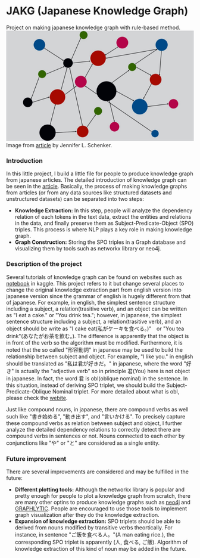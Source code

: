 # JAKG (Japanese Knowledge Graph)
Project on making japanese knowledge graph with rule-based method.
<img src="https://raw.githubusercontent.com/blaze7451/JAKG/main/Image/image002.png"  width="100%" height="50%">
Image from [article](https://theinnovator.news/the-business-case-for-knowledge-graphs/) by Jennifer L. Schenker.
### Introduction
In this little project, I build a little file for people to produce knowledge graph from japanese articles. The detailed introduction of knowledge graph can be seen in the [article](https://medium.com/analytics-vidhya/a-knowledge-graph-implementation-tutorial-for-beginners-3c53e8802377). Basically, the process of making knowledge graphs from articles (or from any data sources like structured datasets and unstructured datasets) can be separated into two steps:
* **Knowledge Extraction:** In this step, people will analyze the dependency relation of each tokens in the text data, extract the entities and relations in the data, and finally preserve them as Subject-Predicate-Object (SPO) triples. This process is where NLP plays a key role in making knowledge graph.
* **Graph Construction:** Storing the SPO triples in a Graph database and visualizing them by tools such as networkx library or neo4j.

### Description of the project
Several tutorials of knowledge graph can be found on websites such as [notebook](https://www.kaggle.com/code/pavansanagapati/knowledge-graph-nlp-tutorial-bert-spacy-nltk) in kaggle. This project refers to it but change several places to change the original knowledge extraction part from english version into japanese version since the grammar of english is hugely different from that of japanese. For example, in english, the simplest sentence structure including a subject, a relation(trasitive verb), and an object can be written as "I eat a cake." or "You drink tea."; however, in japanese, the simplest sentence structure including a subject, a relation(trasitive verb), and an object should be write as "I cake eat(私がケーキを食べる。)"　or "You tea drink"(あなたがお茶を飲む。). The difference is apparently that the object is in front of the verb so the algorithm must be modified. Furthermore, it is noted that the so called "形容動詞" in japanese may be used to build the relationship between subject and object. For example, "I like you." in english should be translated as "私は君が好きだ。" in japanese, where the word "好き" is actually the "adjective verb" so in principle 君(You) here is not object in japanese. In fact, the word 君 is obl(oblique nominal) in the sentence. In this situation, instead of deriving SPO triplet, we should build the Subject-Predicate-Oblique Nominal triplet. For more detailed about what is obl, please check the [webite](https://universaldependencies.org/u/dep/index.html).

Just like compound nouns, in japanese, there are compound verbs as well such like "書き始める", "動き出す", and "言いかける". To precisely capture these compound verbs as relation between subject and object, I further analyze the detailed dependency relations to correctly detect there are compound verbs in sentences or not. Nouns connected to each other by conjunctions like "や" or "と" are considered as a single entity. 

### Future improvement
There are several improvements are considered and may be fulfilled in the future:
* **Different plotting tools:** Although the networkx library is popular and pretty enough for people to plot a knowledge graph from scratch, there are many other optins to produce knowledge graphs such as [neo4j](https://neo4j.com/) and [GRAPHLYTIC](https://graphlytic.biz/). People are encouraged to use those tools to implement graph visualization after they do the knowledge extraction. 
* **Expansion of knowledge extraction:** SPO triplets should be able to derived from nouns modified by transitive verbs theortically. For instance, in sentence "ご飯を食べる人。"(A man eating rice.), the corresponding SPO triplet is apparently (人, 食べる, ご飯). Algorithm of knowledge extraction of this kind of noun may be added in the future.
